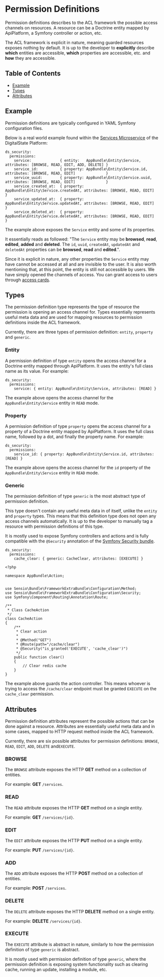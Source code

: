 # Permission Definitions

Permission definitions describes to the ACL framework the possible access channels on resources. A resource can be a Doctrine entity mapped by ApiPlatform, a Symfony controller or action, etc.

The ACL framework is explicit in nature, meaning guarded resources exposes nothing by default. It is up to the developer to __explicitly__ describe __which__ entities are accessible, __which__ properties are accessible, etc. and __how__ they are accessible.

## Table of Contents

- [Example](#example)
- [Types](#types)
- [Attributes](#attributes)

## Example

Permission definitions are typically configured in YAML Symfony configuration files.

Below is a real world example found within the [Services Microservice](https://github.com/DigitalState/Services) of the DigitalState Platform:

```
ds_security:
  permissions:
    service:             { entity:   AppBundle\Entity\Service,           attributes: [BROWSE, READ, EDIT, ADD, DELETE] }
    service_id:          { property: AppBundle\Entity\Service.id,        attributes: [BROWSE, READ, EDIT]              }
    service_uuid:        { property: AppBundle\Entity\Service.uuid,      attributes: [BROWSE, READ, EDIT]              }
    service_created_at:  { property: AppBundle\Entity\Service.createdAt, attributes: [BROWSE, READ, EDIT]              }
    service_updated_at:  { property: AppBundle\Entity\Service.updatedAt, attributes: [BROWSE, READ, EDIT]              }
    service_deleted_at:  { property: AppBundle\Entity\Service.deletedAt, attributes: [BROWSE, READ, EDIT]              }
```

The example above exposes the `Service` entity and some of its properties.

It essentially reads as followed: "The `Service` entity may be __browsed__, __read__, __edited__, __added__ and __deleted__. The `id`, `uuid`, `createdAt`, `updatedAt` and `deletedAt` properties can be __browsed__, __read__ and __edited__.".

Since it is explicit in nature, any other properties the `Service` entity may have cannot be accessed at all and are invisible to the user. It is also worth mentioning that, at this point, the entity is still not accessible by users. We have simply opened the channels of access. You can grant access to users through [access cards](accesses.md).

## Types

The permission definition type represents the type of resource the permission is opening an access channel for. Types essentially represents useful meta data and are used for mapping resources to permission definitions inside the ACL framework.

Currently, there are three types of permission definition: `entity`, `property` and `generic`.

### Entity

A permission definition of type `entity` opens the access channel for a Doctrine entity mapped through ApiPlatform. It uses the entity's full class name as its value. For example:

```
ds_security:
  permissions:
    service: { entity: AppBundle\Entity\Service, attributes: [READ] }
```

The example above opens the access channel for the `AppBundle\Entity\Service` entity in `READ` mode.

### Property

A permission definition of type `property` opens the access channel for a property of a Doctrine entity mapped by ApiPlatform. It uses the full class name, followed by a dot, and finally the property name. For example:

```
ds_security:
  permissions:
    service_id: { property: AppBundle\Entity\Service.id, attributes: [READ] }
```

The example above opens the access channel for the `id` property of the `AppBundle\Entity\Service` entity in `READ` mode.

### Generic

The permission definition of type `generic` is the most abstract type of permission definition.

This type doesn't contain any useful meta data in of itself, unlike the `entity` and `property` types. This means that this definition type does not open any access channels automatically. It is up to the developer to manually tag a resource with permission definitions of this type.

It is mostly used to expose Symfony controllers and actions and is fully compatible with the `@Security` annotation of the [Symfony Security bundle](https://symfony.com/doc/current/security.html).

```
ds_security:
  permissions:
    cache_clear: { generic: CacheClear, attributes: [EXECUTE] }
```

```
<?php

namespace AppBundle\Action;


use Sensio\Bundle\FrameworkExtraBundle\Configuration\Method;
use Sensio\Bundle\FrameworkExtraBundle\Configuration\Security;
use Symfony\Component\Routing\Annotation\Route;

/**
 * Class CacheAction
 */
class CacheAction
{
    /**
     * Clear action
     *
     * @Method("GET")
     * @Route(path="/cache/clear")
     * @Security("is_granted('EXECUTE', 'cache_clear')")
     */
    public function clear()
    {
        // Clear redis cache
    }
}

```

The example above guards the action controller. This means whoever is trying to access the `/cache/clear` endpoint must be granted `EXECUTE` on the `cache_clear` permission.

## Attributes

Permission definition attributes represent the possible actions that can be done against a resource. Attributes are essentially useful meta data and in some cases, mapped to HTTP request method inside the ACL framework.

Currently, there are six possible attributes for permission definitions: `BROWSE`, `READ`, `EDIT`, `ADD`, `DELETE` and`EXECUTE`.

### BROWSE

The `BROWSE` attribute exposes the HTTP __GET__ method on a collection of entities.

For example: __GET__ `/services`.

### READ

The `READ` attribute exposes the HTTP __GET__ method on a single entity.

For example: __GET__ `/services/{id}`.

### EDIT

The `EDIT` attribute exposes the HTTP __PUT__ method on a single entity.

For example: __PUT__ `/services/{id}`.

### ADD

The `ADD` attribute exposes the HTTP __POST__ method on a collection of entities.

For example: __POST__ `/services`.

### DELETE

The `DELETE` attribute exposes the HTTP __DELETE__ method on a single entity.

For example: __DELETE__ `/services/{id}`.

### EXECUTE

The `EXECUTE` attribute is abstract in nature, similarly to how the permission definition of type `generic` is abstract.

It is mostly used with permission definition of type `generic`, where the permission definition is exposing system functionality such as clearing cache, running an update, installing a module, etc.

